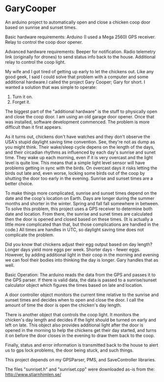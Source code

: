 # GaryCooper
An arduino project to automatically open and close a chicken coop door based on sunrise and sunset times.

Basic hardware requirements:
Arduino (I used a Mega 2560)
GPS receiver.
Relay to control the coop door opener.

Advanced hardware requirements:
Beeper for notification.
Radio telemetry link (originally for drones) to send status info back to the house.
Additional relay to control the coop light.

My wife and I got tired of getting up early to let the chickens out. Like any good geek, I said I could solve that problem with a computer and some additional hardware.I called the project Gary Cooper; Gary for short. I wanted a solution that was simple to operate:

1) Turn it on.
2) Forget it.

The biggest part of the "additional hardware" is the stuff to physically open and close the coop door. I am using an old garage door opener. Once that was installed, software development commenced. The problem is more difficult than it first appears.

As it turns out, chickens don't have watches and they don't observe the USA's stupid daylight saving time convention. See, they're not as dump as you might think. Their wake/sleep cycle depens on the length of the days, and their circadian rhythms as influenced by each day's sunrise and sunet time. They wake up each morning, even if it is very overcast and the light level is quite low. This means that a simple light level sensor will have problems getting in sync with the birds. On overcast days it risks letting the birds out late and, even worse, locking some birds out of the coop by shutting the door too early in the evening. Sunrise and sunset times are a better choice. 

To make things more complicated, sunrise and sunset times depend on the date and the coop's location on Earth. Days are longer during the summer months and shorter in the winter. Spring and fall fall somewhere in between. To solve this problem, this project uses a GPS receiver to determine both date and location. From there, the sunrise and sunet times are calculated then the door is opened and closed based on these times. (It is actually a little more complicated than that, but those complications are handled in the code.) All times are handles in UTC, so daylight saving time does not complicate the problem.

Did you know that chickens adjust their egg output based on day length? Longer days yield more eggs per week. Shorter days -  fewer eggs. However, by adding additional light in their coop in the morning and evening we can fool their bodies into thinking the day is longer. Gary handles that as well.

Basic Operation:
The arduino reads the data from the GPS and passes it to the GPS parser. If there is valid data, the data is passed to a sunrise/sunset calculator object which figures the times based on late and location.

A door controller object monitors the current time relative to the sunrise and sunset times and decides when to open and close the door. I call the amount of time the door is open the chicken's day length.

There is another object that controls the coop light. It monitors the chicken's day length and decides if the light should be turned on early and left on late. This object also provides additional light after the door is opened in the morning to help the chickens get their day started, and turns it on before the door closes in the evening to draw them back to the coop.

Finally, status and error information is transmitted back to the house to alert us to gps lock problems, the door being stuck, and such things.

This project depends on my GPSParser, PMS, and SaveController libraries.

The files "sunriset.h" and "sunriset.cpp" were downloaded as-is from the:
http://www.stjarnhimlen.se/
